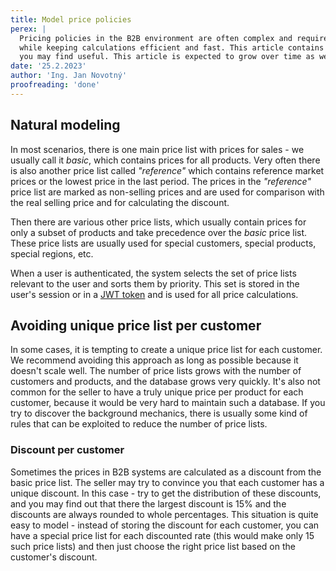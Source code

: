 ```yaml
---
title: Model price policies
perex: |
  Pricing policies in the B2B environment are often complex and require a lot of creativity to model them accurately 
  while keeping calculations efficient and fast. This article contains various approaches we've used in the past that 
  you may find useful. This article is expected to grow over time as we discover new approaches.
date: '25.2.2023'
author: 'Ing. Jan Novotný'
proofreading: 'done'
---
```


## Natural modeling

In most scenarios, there is one main price list with prices for sales - we usually call it *basic*, which contains 
prices for all products. Very often there is also another price list called *"reference"* which contains reference 
market prices or the lowest price in the last period. The prices in the *"reference"* price list are marked as 
non-selling prices and are used for comparison with the real selling price and for calculating the discount.

Then there are various other price lists, which usually contain prices for only a subset of products and take precedence
over the *basic* price list. These price lists are usually used for special customers, special products, special 
regions, etc.

When a user is authenticated, the system selects the set of price lists relevant to the user and sorts them by priority. 
This set is stored in the user's session or in a [JWT token](https://en.wikipedia.org/wiki/JSON_Web_Token) and is used 
for all price calculations.

## Avoiding unique price list per customer

In some cases, it is tempting to create a unique price list for each customer. We recommend avoiding this approach as 
long as possible because it doesn't scale well. The number of price lists grows with the number of customers and 
products, and the database grows very quickly. It's also not common for the seller to have a truly unique price per 
product for each customer, because it would be very hard to maintain such a database. If you try to discover 
the background mechanics, there is usually some kind of rules that can be exploited to reduce the number of price lists.

### Discount per customer

Sometimes the prices in B2B systems are calculated as a discount from the basic price list. The seller may try to 
convince you that each customer has a unique discount. In this case - try to get the distribution of these discounts,
and you may find out that there the largest discount is 15% and the discounts are always rounded to whole percentages.
This situation is quite easy to model - instead of storing the discount for each customer, you can have a special price 
list for each discounted rate (this would make only 15 such price lists) and then just choose the right price list based 
on the customer's discount.

